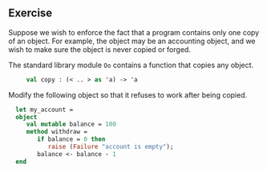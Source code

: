   
## Exercise
  Suppose we wish to enforce the fact that a program contains only one copy of an object.  For
  example, the object may be an accounting object, and we wish to make sure the object is never copied
  or forged.
  
  The standard library module `Oo` contains a function that copies any object.
  
```ocaml
     val copy : (< .. > as 'a) -> 'a
```
  Modify the following object so that it refuses to work after being copied.
  
```ocaml
  let my_account =
  object
     val mutable balance = 100
     method withdraw =
        if balance = 0 then
           raise (Failure "account is empty");
        balance <- balance - 1
  end
```
  
